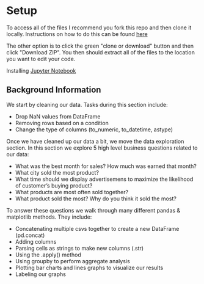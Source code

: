 # Setup

To access all of the files I recommend you fork this repo and then clone it locally. Instructions on how to do this can be found [here](https://help.github.com/en/github/getting-started-with-github/fork-a-repo)

The other option is to click the green "clone or download" button and then click "Download ZIP". You then should extract all of the files to the location you want to edit your code.

Installing [Jupyter Notebook](https://jupyter.readthedocs.io/en/latest/install.html)

## Background Information

We start by cleaning our data. Tasks during this section include:

- Drop NaN values from DataFrame
- Removing rows based on a condition
- Change the type of columns (to_numeric, to_datetime, astype)

Once we have cleaned up our data a bit, we move the data exploration section. In this section we explore 5 high level business questions related to our data:

- What was the best month for sales? How much was earned that month?
- What city sold the most product?
- What time should we display advertisemens to maximize the likelihood of customer’s buying product?
- What products are most often sold together?
- What product sold the most? Why do you think it sold the most?

To answer these questions we walk through many different pandas & matplotlib methods. They include:

- Concatenating multiple csvs together to create a new DataFrame (pd.concat)
- Adding columns
- Parsing cells as strings to make new columns (.str)
- Using the .apply() method
- Using groupby to perform aggregate analysis
- Plotting bar charts and lines graphs to visualize our results
- Labeling our graphs
